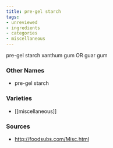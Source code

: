 ```yaml
---
title: pre-gel starch
tags:
- unreviewed
- ingredients
- categories
- miscellaneous
---
```

pre-gel starch xanthum gum OR guar gum

### Other Names

* pre-gel starch

### Varieties

* [[miscellaneous]]

### Sources
* http://foodsubs.com/Misc.html

